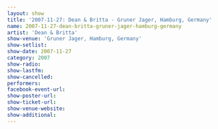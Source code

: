 ```yaml
---
layout: show
title: '2007-11-27: Dean & Britta - Gruner Jager, Hamburg, Germany'
name: 2007-11-27-dean-britta-gruner-jager-hamburg-germany
artist: 'Dean & Britta'
show-venue: 'Gruner Jager, Hamburg, Germany'
show-setlist: 
show-date: 2007-11-27
category: 2007
show-radio: 
show-lastfm: 
show-cancelled: 
performers: 
facebook-event-url: 
show-poster-url: 
show-ticket-url: 
show-venue-website: 
show-additional: 
---
```


